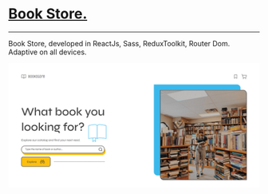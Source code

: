 <h1><a href="https://sadykzhanovs.github.io/book-store" target="_blank">Book Store.</a></h1>
<hr>
<p>Book Store, developed in ReactJs, Sass, ReduxToolkit, Router Dom. Adaptive on all devices.</p>
<img src="./src/assets/images/application.png" alt="application">